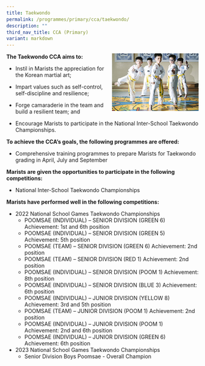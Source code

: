 ```yaml
---
title: Taekwondo
permalink: /programmes/primary/cca/taekwondo/
description: ""
third_nav_title: CCA (Primary)
variant: markdown
---
```

<img align="right" src="/images/CCA/Primary/Taekwando_D1R0436.jpg" style="width:45%">

**The Taekwondo CCA aims to:**&nbsp;

*   Instil in Marists the appreciation for the Korean martial art;
*   Impart values such as self-control, self-discipline and resilience;  
    
*   Forge camaraderie in the team and build a resilient team; and  
    
*   Encourage Marists to participate in the National Inter-School Taekwondo Championships.  
    

**To achieve the CCA’s goals, the following programmes are offered:**&nbsp;

*   Comprehensive training programmes to prepare Marists for Taekwondo grading in April, July and September

  

**Marists are given the opportunities to participate in the following competitions:**&nbsp;

*   National Inter-School Taekwondo Championships

  

**Marists have performed well in the following competitions:**&nbsp;

*   2022 National School Games Taekwondo Championships
    *   POOMSAE (INDIVIDUAL) – SENIOR DIVISION (GREEN 6) Achievement: 1st and 6th position
    *   POOMSAE (INDIVIDUAL) – SENIOR DIVISION (GREEN 5) Achievement: 5th position
    *   POOMSAE (TEAM) – SENIOR DIVISION (GREEN 6) Achievement: 2nd position
    *   POOMSAE (TEAM) – SENIOR DIVISION (RED 1) Achievement: 2nd position
    *   POOMSAE (INDIVIDUAL) – SENIOR DIVISION (POOM 1) Achievement: 8th position
    *   POOMSAE (INDIVIDUAL) – SENIOR DIVISION (BLUE 3) Achievement: 6th position
    *   POOMSAE (INDIVIDUAL) – JUNIOR DIVISION (YELLOW 8) Achievement: 3rd and 5th position
    *   POOMSAE (TEAM) – JUNIOR DIVISION (POOM 1) Achievement: 2nd position
    *   POOMSAE (INDIVIDUAL) – JUNIOR DIVISION (POOM 1) Achievement: 2nd and 6th position
    *   POOMSAE (INDIVIDUAL) – JUNIOR DIVISION (GREEN 6) Achievement: 6th position
*   2023 National School Games Taekwondo Championships
	*   Senior Division Boys Poomsae - Overall Champion